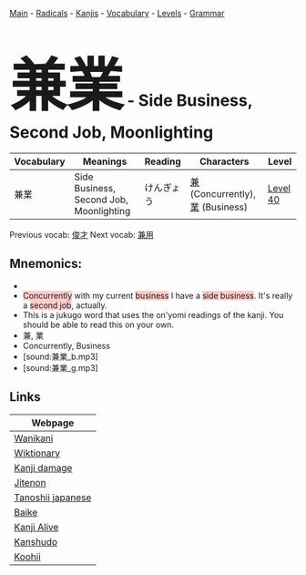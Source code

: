 <style> bigfont {font-size: 100px}</style>
[Main](../README.md) -
[Radicals](../radicals.md) -
[Kanjis](../kanjis.md) -
[Vocabulary](../vocabulary.md) -
[Levels](../levels.md) -
[Grammar](../grammar.md)
# <bigfont> 兼業</bigfont> - Side Business, Second Job, Moonlighting 

| Vocabulary | Meanings | Reading | Characters | Level |
| --- | --- | --- | --- | --- |
| 兼業 | Side Business, Second Job, Moonlighting | けんぎょう |  [兼](../kanjis/兼.md) (Concurrently), [業](../kanjis/業.md) (Business) | [Level 40](../levels/wk_level40.md) |

Previous vocab: [俊才](俊才.md) Next vocab: [兼用](兼用.md) 

## Mnemonics:

* 
* <span style="background-color:#ffcccb"> Concurrently</span> with my current <span style="background-color:#ffcccb"> business</span> I have a <span style="background-color:#ffcccb"> side business</span>. It's really a <span style="background-color:#ffcccb"> second job</span>, actually.
* This is a jukugo word that uses the on'yomi readings of the kanji. You should be able to read this on your own.
* 兼, 業
* Concurrently, Business
* [sound:兼業_b.mp3]
* [sound:兼業_g.mp3]


## Links 

| Webpage |
| --- |
| [Wanikani          ](https://www.wanikani.com/kanji/兼業) |
| [Wiktionary        ](https://en.wiktionary.org/wiki/兼業) |
| [Kanji damage      ](http://www.kanjidamage.com/kanji/search?utf8=✓&q=兼業) |
| [Jitenon           ](https://jitenon.com/kanji/兼業) |
| [Tanoshii japanese ](https://www.tanoshiijapanese.com/dictionary/kanji.cfm?k=兼業) |
| [Baike             ](https://baike.baidu.com/item/兼業) |
| [Kanji Alive       ](https://app.kanjialive.com/兼業) |
| [Kanshudo          ](https://www.kanshudo.com/searchmn?q=兼業) |
| [Koohii            ](https://kanji.koohii.com/study/kanji/兼業) |
